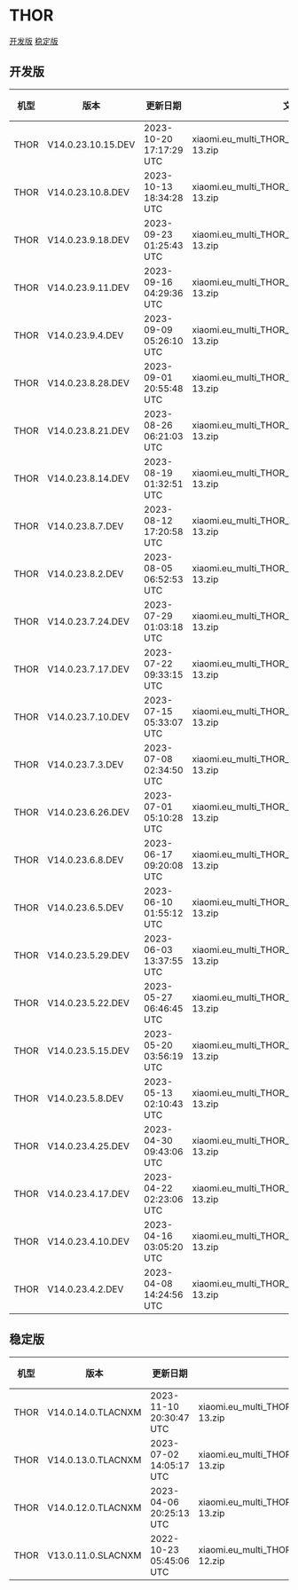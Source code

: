 # THOR
[开发版](#开发版)  [稳定版](#稳定版)
## 开发版
| 机型 | 版本 | 更新日期 | 文件名 | 大小 | 下载链接 |
| ---- | ---- | ---- | ---- | ---- | ---- |
| THOR | V14.0.23.10.15.DEV | 2023-10-20 17:17:29 UTC | xiaomi.eu_multi_THOR_V14.0.23.10.15.DEV_v14-13.zip | 5.4 GB | [SourceForge](https://sourceforge.net/projects/xiaomi-eu-multilang-miui-roms/files/xiaomi.eu/MIUI-WEEKLY-RELEASES/V14.0.23.10.15.DEV/xiaomi.eu_multi_THOR_V14.0.23.10.15.DEV_v14-13.zip/download) |
| THOR | V14.0.23.10.8.DEV | 2023-10-13 18:34:28 UTC | xiaomi.eu_multi_THOR_V14.0.23.10.8.DEV_v14-13.zip | 5.4 GB | [SourceForge](https://sourceforge.net/projects/xiaomi-eu-multilang-miui-roms/files/xiaomi.eu/MIUI-WEEKLY-RELEASES/V14.0.23.10.8.DEV/xiaomi.eu_multi_THOR_V14.0.23.10.8.DEV_v14-13.zip/download) |
| THOR | V14.0.23.9.18.DEV | 2023-09-23 01:25:43 UTC | xiaomi.eu_multi_THOR_V14.0.23.9.18.DEV_v14-13.zip | 5.4 GB | [SourceForge](https://sourceforge.net/projects/xiaomi-eu-multilang-miui-roms/files/xiaomi.eu/MIUI-WEEKLY-RELEASES/V14.0.23.9.18.DEV/xiaomi.eu_multi_THOR_V14.0.23.9.18.DEV_v14-13.zip/download) |
| THOR | V14.0.23.9.11.DEV | 2023-09-16 04:29:36 UTC | xiaomi.eu_multi_THOR_V14.0.23.9.11.DEV_v14-13.zip | 5.4 GB | [SourceForge](https://sourceforge.net/projects/xiaomi-eu-multilang-miui-roms/files/xiaomi.eu/MIUI-WEEKLY-RELEASES/V14.0.23.9.11.DEV/xiaomi.eu_multi_THOR_V14.0.23.9.11.DEV_v14-13.zip/download) |
| THOR | V14.0.23.9.4.DEV | 2023-09-09 05:26:10 UTC | xiaomi.eu_multi_THOR_V14.0.23.9.4.DEV_v14-13.zip | 5.4 GB | [SourceForge](https://sourceforge.net/projects/xiaomi-eu-multilang-miui-roms/files/xiaomi.eu/MIUI-WEEKLY-RELEASES/V14.0.23.9.4.DEV/xiaomi.eu_multi_THOR_V14.0.23.9.4.DEV_v14-13.zip/download) |
| THOR | V14.0.23.8.28.DEV | 2023-09-01 20:55:48 UTC | xiaomi.eu_multi_THOR_V14.0.23.8.28.DEV_v14-13.zip | 5.4 GB | [SourceForge](https://sourceforge.net/projects/xiaomi-eu-multilang-miui-roms/files/xiaomi.eu/MIUI-WEEKLY-RELEASES/V14.0.23.8.28.DEV/xiaomi.eu_multi_THOR_V14.0.23.8.28.DEV_v14-13.zip/download) |
| THOR | V14.0.23.8.21.DEV | 2023-08-26 06:21:03 UTC | xiaomi.eu_multi_THOR_V14.0.23.8.21.DEV_v14-13.zip | 5.4 GB | [SourceForge](https://sourceforge.net/projects/xiaomi-eu-multilang-miui-roms/files/xiaomi.eu/MIUI-WEEKLY-RELEASES/V14.0.23.8.21.DEV/xiaomi.eu_multi_THOR_V14.0.23.8.21.DEV_v14-13.zip/download) |
| THOR | V14.0.23.8.14.DEV | 2023-08-19 01:32:51 UTC | xiaomi.eu_multi_THOR_V14.0.23.8.14.DEV_v14-13.zip | 5.4 GB | [SourceForge](https://sourceforge.net/projects/xiaomi-eu-multilang-miui-roms/files/xiaomi.eu/MIUI-WEEKLY-RELEASES/V14.0.23.8.14.DEV/xiaomi.eu_multi_THOR_V14.0.23.8.14.DEV_v14-13.zip/download) |
| THOR | V14.0.23.8.7.DEV | 2023-08-12 17:20:58 UTC | xiaomi.eu_multi_THOR_V14.0.23.8.7.DEV_v14-13.zip | 5.5 GB | [SourceForge](https://sourceforge.net/projects/xiaomi-eu-multilang-miui-roms/files/xiaomi.eu/MIUI-WEEKLY-RELEASES/V14.0.23.8.7.DEV/xiaomi.eu_multi_THOR_V14.0.23.8.7.DEV_v14-13.zip/download) |
| THOR | V14.0.23.8.2.DEV | 2023-08-05 06:52:53 UTC | xiaomi.eu_multi_THOR_V14.0.23.8.2.DEV_v14-13.zip | 5.5 GB | [SourceForge](https://sourceforge.net/projects/xiaomi-eu-multilang-miui-roms/files/xiaomi.eu/MIUI-WEEKLY-RELEASES/V14.0.23.8.2.DEV/xiaomi.eu_multi_THOR_V14.0.23.8.2.DEV_v14-13.zip/download) |
| THOR | V14.0.23.7.24.DEV | 2023-07-29 01:03:18 UTC | xiaomi.eu_multi_THOR_V14.0.23.7.24.DEV_v14-13.zip | 5.5 GB | [SourceForge](https://sourceforge.net/projects/xiaomi-eu-multilang-miui-roms/files/xiaomi.eu/MIUI-WEEKLY-RELEASES/V14.0.23.7.24.DEV/xiaomi.eu_multi_THOR_V14.0.23.7.24.DEV_v14-13.zip/download) |
| THOR | V14.0.23.7.17.DEV | 2023-07-22 09:33:15 UTC | xiaomi.eu_multi_THOR_V14.0.23.7.17.DEV_v14-13.zip | 5.5 GB | [SourceForge](https://sourceforge.net/projects/xiaomi-eu-multilang-miui-roms/files/xiaomi.eu/MIUI-WEEKLY-RELEASES/V14.0.23.7.17.DEV/xiaomi.eu_multi_THOR_V14.0.23.7.17.DEV_v14-13.zip/download) |
| THOR | V14.0.23.7.10.DEV | 2023-07-15 05:33:07 UTC | xiaomi.eu_multi_THOR_V14.0.23.7.10.DEV_v14-13.zip | 5.5 GB | [SourceForge](https://sourceforge.net/projects/xiaomi-eu-multilang-miui-roms/files/xiaomi.eu/MIUI-WEEKLY-RELEASES/V14.0.23.7.10.DEV/xiaomi.eu_multi_THOR_V14.0.23.7.10.DEV_v14-13.zip/download) |
| THOR | V14.0.23.7.3.DEV | 2023-07-08 02:34:50 UTC | xiaomi.eu_multi_THOR_V14.0.23.7.3.DEV_v14-13.zip | 5.5 GB | [SourceForge](https://sourceforge.net/projects/xiaomi-eu-multilang-miui-roms/files/xiaomi.eu/MIUI-WEEKLY-RELEASES/V14.0.23.7.3.DEV/xiaomi.eu_multi_THOR_V14.0.23.7.3.DEV_v14-13.zip/download) |
| THOR | V14.0.23.6.26.DEV | 2023-07-01 05:10:28 UTC | xiaomi.eu_multi_THOR_V14.0.23.6.26.DEV_v14-13.zip | 5.5 GB | [SourceForge](https://sourceforge.net/projects/xiaomi-eu-multilang-miui-roms/files/xiaomi.eu/MIUI-WEEKLY-RELEASES/V14.0.23.6.26.DEV/xiaomi.eu_multi_THOR_V14.0.23.6.26.DEV_v14-13.zip/download) |
| THOR | V14.0.23.6.8.DEV | 2023-06-17 09:20:08 UTC | xiaomi.eu_multi_THOR_V14.0.23.6.8.DEV_v14-13.zip | 5.5 GB | [SourceForge](https://sourceforge.net/projects/xiaomi-eu-multilang-miui-roms/files/xiaomi.eu/MIUI-WEEKLY-RELEASES/V14.0.23.6.8.DEV/xiaomi.eu_multi_THOR_V14.0.23.6.8.DEV_v14-13.zip/download) |
| THOR | V14.0.23.6.5.DEV | 2023-06-10 01:55:12 UTC | xiaomi.eu_multi_THOR_V14.0.23.6.5.DEV_v14-13.zip | 5.4 GB | [SourceForge](https://sourceforge.net/projects/xiaomi-eu-multilang-miui-roms/files/xiaomi.eu/MIUI-WEEKLY-RELEASES/V14.0.23.6.5.DEV/xiaomi.eu_multi_THOR_V14.0.23.6.5.DEV_v14-13.zip/download) |
| THOR | V14.0.23.5.29.DEV | 2023-06-03 13:37:55 UTC | xiaomi.eu_multi_THOR_V14.0.23.5.29.DEV_v14-13.zip | 5.4 GB | [SourceForge](https://sourceforge.net/projects/xiaomi-eu-multilang-miui-roms/files/xiaomi.eu/MIUI-WEEKLY-RELEASES/V14.0.23.5.29.DEV/xiaomi.eu_multi_THOR_V14.0.23.5.29.DEV_v14-13.zip/download) |
| THOR | V14.0.23.5.22.DEV | 2023-05-27 06:46:45 UTC | xiaomi.eu_multi_THOR_V14.0.23.5.22.DEV_v14-13.zip | 5.4 GB | [SourceForge](https://sourceforge.net/projects/xiaomi-eu-multilang-miui-roms/files/xiaomi.eu/MIUI-WEEKLY-RELEASES/V14.0.23.5.22.DEV/xiaomi.eu_multi_THOR_V14.0.23.5.22.DEV_v14-13.zip/download) |
| THOR | V14.0.23.5.15.DEV | 2023-05-20 03:56:19 UTC | xiaomi.eu_multi_THOR_V14.0.23.5.15.DEV_v14-13.zip | 5.4 GB | [SourceForge](https://sourceforge.net/projects/xiaomi-eu-multilang-miui-roms/files/xiaomi.eu/MIUI-WEEKLY-RELEASES/V14.0.23.5.15.DEV/xiaomi.eu_multi_THOR_V14.0.23.5.15.DEV_v14-13.zip/download) |
| THOR | V14.0.23.5.8.DEV | 2023-05-13 02:10:43 UTC | xiaomi.eu_multi_THOR_V14.0.23.5.8.DEV_v14-13.zip | 5.4 GB | [SourceForge](https://sourceforge.net/projects/xiaomi-eu-multilang-miui-roms/files/xiaomi.eu/MIUI-WEEKLY-RELEASES/V14.0.23.5.8.DEV/xiaomi.eu_multi_THOR_V14.0.23.5.8.DEV_v14-13.zip/download) |
| THOR | V14.0.23.4.25.DEV | 2023-04-30 09:43:06 UTC | xiaomi.eu_multi_THOR_V14.0.23.4.25.DEV_v14-13.zip | 5.4 GB | [SourceForge](https://sourceforge.net/projects/xiaomi-eu-multilang-miui-roms/files/xiaomi.eu/MIUI-WEEKLY-RELEASES/V14.0.23.4.25.DEV/xiaomi.eu_multi_THOR_V14.0.23.4.25.DEV_v14-13.zip/download) |
| THOR | V14.0.23.4.17.DEV | 2023-04-22 02:23:06 UTC | xiaomi.eu_multi_THOR_V14.0.23.4.17.DEV_v14-13.zip | 5.4 GB | [SourceForge](https://sourceforge.net/projects/xiaomi-eu-multilang-miui-roms/files/xiaomi.eu/MIUI-WEEKLY-RELEASES/V14.0.23.4.17.DEV/xiaomi.eu_multi_THOR_V14.0.23.4.17.DEV_v14-13.zip/download) |
| THOR | V14.0.23.4.10.DEV | 2023-04-16 03:05:20 UTC | xiaomi.eu_multi_THOR_V14.0.23.4.10.DEV_v14-13.zip | 5.4 GB | [SourceForge](https://sourceforge.net/projects/xiaomi-eu-multilang-miui-roms/files/xiaomi.eu/MIUI-WEEKLY-RELEASES/V14.0.23.4.10.DEV/xiaomi.eu_multi_THOR_V14.0.23.4.10.DEV_v14-13.zip/download) |
| THOR | V14.0.23.4.2.DEV | 2023-04-08 14:24:56 UTC | xiaomi.eu_multi_THOR_V14.0.23.4.2.DEV_v14-13.zip | 5.4 GB | [SourceForge](https://sourceforge.net/projects/xiaomi-eu-multilang-miui-roms/files/xiaomi.eu/MIUI-WEEKLY-RELEASES/V14.0.23.4.2.DEV/xiaomi.eu_multi_THOR_V14.0.23.4.2.DEV_v14-13.zip/download) |
## 稳定版
| 机型 | 版本 | 更新日期 | 文件名 | 大小 | 下载链接 |
| ---- | ---- | ---- | ---- | ---- | ---- |
| THOR | V14.0.14.0.TLACNXM | 2023-11-10 20:30:47 UTC | xiaomi.eu_multi_THOR_V14.0.14.0.TLACNXM_v14-13.zip | 5.4 GB | [SourceForge](https://sourceforge.net/projects/xiaomi-eu-multilang-miui-roms/files/xiaomi.eu/MIUI-STABLE-RELEASES/MIUIv14/xiaomi.eu_multi_THOR_V14.0.14.0.TLACNXM_v14-13.zip/download) |
| THOR | V14.0.13.0.TLACNXM | 2023-07-02 14:05:17 UTC | xiaomi.eu_multi_THOR_V14.0.13.0.TLACNXM_v14-13.zip | 5.4 GB | [SourceForge](https://sourceforge.net/projects/xiaomi-eu-multilang-miui-roms/files/xiaomi.eu/MIUI-STABLE-RELEASES/MIUIv14/xiaomi.eu_multi_THOR_V14.0.13.0.TLACNXM_v14-13.zip/download) |
| THOR | V14.0.12.0.TLACNXM | 2023-04-06 20:25:13 UTC | xiaomi.eu_multi_THOR_V14.0.12.0.TLACNXM_v14-13.zip | 5.4 GB | [SourceForge](https://sourceforge.net/projects/xiaomi-eu-multilang-miui-roms/files/xiaomi.eu/MIUI-STABLE-RELEASES/MIUIv14/xiaomi.eu_multi_THOR_V14.0.12.0.TLACNXM_v14-13.zip/download) |
| THOR | V13.0.11.0.SLACNXM | 2022-10-23 05:45:06 UTC | xiaomi.eu_multi_THOR_V13.0.11.0.SLACNXM_v13-12.zip | 4.8 GB | [SourceForge](https://sourceforge.net/projects/xiaomi-eu-multilang-miui-roms/files/xiaomi.eu/MIUI-STABLE-RELEASES/MIUIv13/xiaomi.eu_multi_THOR_V13.0.11.0.SLACNXM_v13-12.zip/download) |
